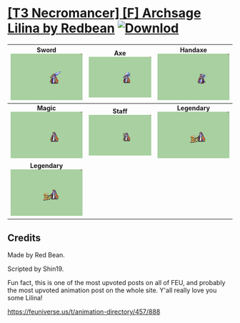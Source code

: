 # [\[T3 Necromancer\] \[F\] Archsage Lilina by Redbean](./) [![Downlod](https://img.shields.io/badge/Download--red?style=social&logo=github)](https://minhaskamal.github.io/DownGit/#/home?url=https://github.com/Klokinator/FE-Repo/tree/main/Battle%20Animations%2FMagi%20-%20Dark-Type%2F%5BT3%20Necromancer%5D%20%5BF%5D%20Archsage%20Lilina%20by%20Redbean)

| <b>Sword</b><br/><img alt="Sword animation" src="./1.%20Sword/Sword.gif"/> | <b>Axe</b><br/><img alt="Axe animation" src="./3.%20Axe/Axe.gif"/> | <b>Handaxe</b><br/><img alt="Handaxe animation" src="./4.%20Handaxe/Handaxe.gif"/> |
| :---: | :---: | :---: |
| <b>Magic</b><br/><img alt="Magic animation" src="./6.%20Magic/Magic.gif"/> | <b>Staff</b><br/><img alt="Staff animation" src="./7.%20Staff/Staff.gif"/> | <b>Legendary</b><br/><img alt="Legendary animation" src="./8.%20Legendary%20Axe%20(Armads)/Legendary.gif"/> |
| <b>Legendary</b><br/><img alt="Legendary animation" src="./8.%20Legendary%20Magic%20(Armads)/Legendary.gif"/> |

## Credits

Made by Red Bean.

Scripted by Shin19.

Fun fact, this is one of the most upvoted posts on all of FEU, and probably the most upvoted animation post on the whole site. Y'all really love you some Lilina!

https://feuniverse.us/t/animation-directory/457/888


